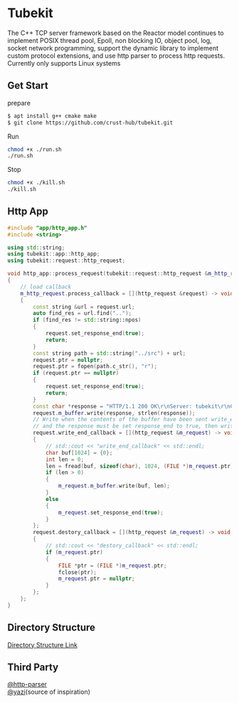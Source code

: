 # Tubekit

The C++ TCP server framework based on the Reactor model continues to implement POSIX thread pool, Epoll, non blocking IO, object pool, log, socket network programming, support the dynamic library to implement custom protocol extensions, and use http parser to process http requests. Currently only supports Linux systems

## Get Start

prepare

```bash
$ apt install g++ cmake make
$ git clone https://github.com/crust-hub/tubekit.git
```

Run

```bash
chmod +x ./run.sh
./run.sh
```

Stop

```bash
chmod +x ./kill.sh
./kill.sh
```

## Http App

```cpp
#include "app/http_app.h"
#include <string>

using std::string;
using tubekit::app::http_app;
using tubekit::request::http_request;

void http_app::process_request(tubekit::request::http_request &m_http_request)
{
    // load callback
    m_http_request.process_callback = [](http_request &request) -> void
    {
        const string &url = request.url;
        auto find_res = url.find("..");
        if (find_res != std::string::npos)
        {
            request.set_response_end(true);
            return;
        }
        const string path = std::string("../src") + url;
        request.ptr = nullptr;
        request.ptr = fopen(path.c_str(), "r");
        if (request.ptr == nullptr)
        {
            request.set_response_end(true);
            return;
        }
        const char *response = "HTTP/1.1 200 OK\r\nServer: tubekit\r\nContent-Type: text/text;\r\n\r\n";
        request.m_buffer.write(response, strlen(response));
        // Write when the contents of the buffer have been sent write_end_callback will be executed,
        // and the response must be set response_end to true, then write after write_end_callback will be continuously recalled
        request.write_end_callback = [](http_request &m_request) -> void
        {
            // std::cout << "write_end_callback" << std::endl;
            char buf[1024] = {0};
            int len = 0;
            len = fread(buf, sizeof(char), 1024, (FILE *)m_request.ptr);
            if (len > 0)
            {
                m_request.m_buffer.write(buf, len);
            }
            else
            {
                m_request.set_response_end(true);
            }
        };
        request.destory_callback = [](http_request &m_request) -> void
        {
            // std::cout << "destory_callback" << std::endl;
            if (m_request.ptr)
            {
                FILE *ptr = (FILE *)m_request.ptr;
                fclose(ptr);
                m_request.ptr = nullptr;
            }
        };
    };
}
```

## Directory Structure

[Directory Structure Link](./doc/dir_detail.md)

## Third Party

[@http-parser](https://github.com/nodejs/http-parser)  
[@yazi](https://github.com/oldjun/yazi)(source of inspiration)
